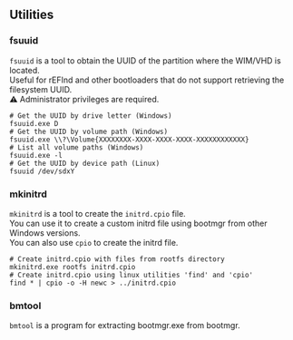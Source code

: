 ## Utilities

### fsuuid
`fsuuid` is a tool to obtain the UUID of the partition where the WIM/VHD is located.  
Useful for rEFInd and other bootloaders that do not support retrieving the filesystem UUID.  
:warning: Administrator privileges are required.  
```
# Get the UUID by drive letter (Windows)
fsuuid.exe D
# Get the UUID by volume path (Windows)
fsuuid.exe \\?\Volume{XXXXXXXX-XXXX-XXXX-XXXX-XXXXXXXXXXXX}
# List all volume paths (Windows)
fsuuid.exe -l
# Get the UUID by device path (Linux)
fsuuid /dev/sdxY
```

### mkinitrd
`mkinitrd` is a tool to create the `initrd.cpio` file.  
You can use it to create a custom initrd file using bootmgr from other Windows versions.  
You can also use `cpio` to create the initrd file.  
```
# Create initrd.cpio with files from rootfs directory
mkinitrd.exe rootfs initrd.cpio
# Create initrd.cpio using linux utilities 'find' and 'cpio'
find * | cpio -o -H newc > ../initrd.cpio
```

### bmtool
`bmtool` is a program for extracting bootmgr.exe from bootmgr.  

<div style="page-break-after: always;"></div>

